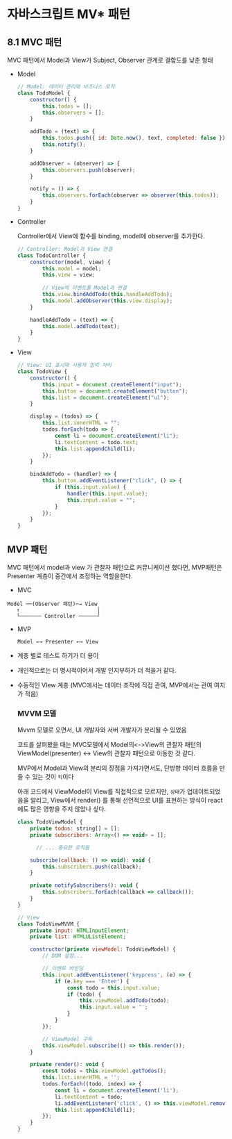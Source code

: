 # 자바스크립트 MV* 패턴



## 8.1 MVC 패턴

MVC 패턴에서 Model과 View가 Subject, Observer 관계로 결합도를 낮춘 형태

* Model

  ```js
  // Model: 데이터 관리와 비즈니스 로직
  class TodoModel {
      constructor() {
          this.todos = [];
          this.observers = [];
      }
  
      addTodo = (text) => {
          this.todos.push({ id: Date.now(), text, completed: false });
          this.notify();
      }
  
      addObserver = (observer) => {
          this.observers.push(observer);
      }
  
      notify = () => {
          this.observers.forEach(observer => observer(this.todos));
      }
  }
  ```

* Controller

  Controller에서 View에 함수를 binding, model에 observer를 추가한다.

  ```js
  // Controller: Model과 View 연결
  class TodoController {
      constructor(model, view) {
          this.model = model;
          this.view = view;
          
          // View의 이벤트를 Model과 연결
          this.view.bindAddTodo(this.handleAddTodo);
          this.model.addObserver(this.view.display);
      }
  
      handleAddTodo = (text) => {
          this.model.addTodo(text);
      }
  }
  ```

  

* View

  ```js
  // View: UI 표시와 사용자 입력 처리
  class TodoView {
      constructor() {
          this.input = document.createElement("input");
          this.button = document.createElement("button");
          this.list = document.createElement("ul");
      }
  
      display = (todos) => {
          this.list.innerHTML = "";
          todos.forEach(todo => {
              const li = document.createElement("li");
              li.textContent = todo.text;
              this.list.appendChild(li);
          });
      }
  
      bindAddTodo = (handler) => {
          this.button.addEventListener("click", () => {
              if (this.input.value) {
                  handler(this.input.value);
                  this.input.value = "";
              }
          });
      }
  }
  ```





## MVP 패턴

MVC 패턴에서  model과 view 가 관찰자 패턴으로 커뮤니케이션 했다면, MVP패턴은 Presenter 계층이 중간에서 조정하는 역할을한다.

* MVC

```
Model ──(Observer 패턴)─→ View
   ↑                         │
   └─────── Controller ──────┘
```



* MVP

  ```
  Model ←→ Presenter ←→ View
  ```

  

* 계층 별로 테스트 하기가 더 용이

* 개인적으로는 더 명시적이어서 개발 인지부하가 더 적을거 같다.

* 수동적인 VIew 계층 (MVC에서는 데이터 조작에 직접 관여, MVP에서는 관여 여지가 적음)

  

  

  

  

  

  ### MVVM 모델

  Mvvm 모델로 오면서, UI 개발자와 서버 개발자가 분리될 수 있었음

  코드를 살펴봤을 때는 MVC모델에서 Model의<->View의 관찰자 패턴의  ViewModel(presenter) <-> View의 관찰자 패턴으로 이동한 것 같다.

  

  MVP에서 Model과 View의 분리의 장점을 가져가면서도, 단방향 데이터 흐름을 만들 수 있는 것이 `킥`이다

  

  아래 코드에서 ViewModel이 View를 직접적으로 모르지만, `상태`가 업데이트되었음을 알리고, View에서  render() 를 통해 선언적으로 UI를 표현하는 방식이 react에도 많은 영향을 주지 않았나 싶다.

  ```js
  class TodoViewModel {
      private todos: string[] = [];
      private subscribers: Array<() => void> = [];
  
  		// ... 중요한 로직들
  
      subscribe(callback: () => void): void {
          this.subscribers.push(callback);
      }
  
      private notifySubscribers(): void {
          this.subscribers.forEach(callback => callback());
      }
  }
  
  // View
  class TodoViewMVVM {
      private input: HTMLInputElement;
      private list: HTMLUListElement;
  
      constructor(private viewModel: TodoViewModel) {
          // DOM 설정...
  
          // 이벤트 바인딩
          this.input.addEventListener('keypress', (e) => {
              if (e.key === 'Enter') {
                  const todo = this.input.value;
                  if (todo) {
                      this.viewModel.addTodo(todo);
                      this.input.value = '';
                  }
              }
          });
  
          // ViewModel 구독
          this.viewModel.subscribe(() => this.render());
      }
  
      private render(): void {
          const todos = this.viewModel.getTodos();
          this.list.innerHTML = '';
          todos.forEach((todo, index) => {
              const li = document.createElement('li');
              li.textContent = todo;
              li.addEventListener('click', () => this.viewModel.removeTodo(index));
              this.list.appendChild(li);
          });
      }
  }
  
  ```

  

  

  

























